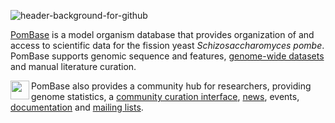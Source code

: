 ![header-background-for-github](https://user-images.githubusercontent.com/90474/133867206-7da6ac48-df41-440e-923b-3a114d36b092.jpg)

[PomBase](https://www.pombase.org) is a model organism database that provides organization of and
access to scientific data for the fission yeast
_Schizosaccharomyces pombe_.
PomBase supports genomic sequence and features,
[genome-wide datasets](https://www.pombase.org/documentation/JBrowse_quick_start)
and manual literature curation.

<img align="left" width="30" height="30" src="https://user-images.githubusercontent.com/90474/133867349-10076d76-f3bc-43ee-b21b-78857ec3fc1d.png"/>

PomBase also provides a community hub for researchers, providing
genome statistics, a
[community curation interface](https://www.pombase.org/community/fission-yeast-community-curation-project),
[news](https://www.pombase.org/news), events,
[documentation](https://www.pombase.org/documentation) and [mailing lists](https://lists.cam.ac.uk/mailman/listinfo/ucam-pombelist).

